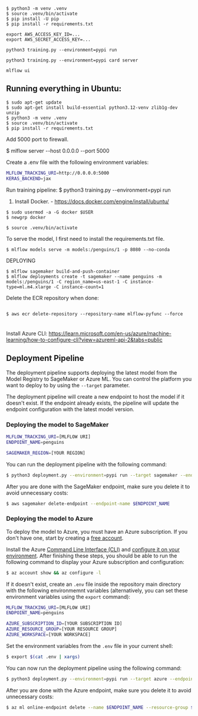 ```
$ python3 -m venv .venv
$ source .venv/bin/activate
$ pip install -U pip
$ pip install -r requirements.txt
```


```
export AWS_ACCESS_KEY_ID=...
export AWS_SECRET_ACCESS_KEY=...
```

```
python3 training.py --environment=pypi run

python3 training.py --environment=pypi card server
```


```
mlflow ui
```

## Running everything in Ubuntu:

```
$ sudo apt-get update
$ sudo apt-get install build-essential python3.12-venv zlib1g-dev unzip
$ python3 -m venv .venv
$ source .venv/bin/activate
$ pip install -r requirements.txt
```

Add 5000 port to firewall.

$ mlflow server --host 0.0.0.0 --port 5000

Create a .env file with the following environment variables:

```bash
MLFLOW_TRACKING_URI=http://0.0.0.0:5000
KERAS_BACKEND=jax
```

Run training pipeline:
$ python3 training.py --environment=pypi run


1. Install Docker. - https://docs.docker.com/engine/install/ubuntu/
```
$ sudo usermod -a -G docker $USER
$ newgrp docker
```

```
$ source .venv/bin/activate
```
    
    
To serve the model, I first need to install the requirements.txt file.

```
$ mlflow models serve -m models:/penguins/1 -p 8080 --no-conda
```

DEPLOYING

```
$ mlflow sagemaker build-and-push-container
$ mlflow deployments create -t sagemaker --name penguins -m models:/penguins/1 -C region_name=us-east-1 -C instance-type=ml.m4.xlarge -C instance-count=1
```


Delete the ECR repository when done:

```

$ aws ecr delete-repository --repository-name mlflow-pyfunc --force


```



#####

Install Azure CLI: https://learn.microsoft.com/en-us/azure/machine-learning/how-to-configure-cli?view=azureml-api-2&tabs=public






## Deployment Pipeline

The deployment pipeline supports deploying the latest model from the Model Registry to SageMaker or Azure ML. You can control the platform you want to deploy to by using the `--target` parameter.

The deployment pipeline will create a new endpoint to host the model if it doesn't exist. If the endpoint already exists, the pipeline will update the endpoint configuration with the latest model version.




### Deploying the model to SageMaker

```bash
MLFLOW_TRACKING_URI=[MLFLOW URI]
ENDPOINT_NAME=penguins

SAGEMAKER_REGION=[YOUR REGION]
```


You can run the deployment pipeline with the following command:

```bash
$ python3 deployment.py --environment=pypi run --target sagemaker --endpoint_name $ENDPOINT_NAME
```

After you are done with the SageMaker endpoint, make sure you delete it to avoid unnecessary costs:

```bash
$ aws sagemaker delete-endpoint --endpoint-name $ENDPOINT_NAME
```



### Deploying the model to Azure

To deploy the model to Azure, you must have an Azure subscription. If you don't have one, start by creating a [free account](https://azure.microsoft.com/en-us/pricing/purchase-options/azure-account?icid=azurefreeaccount).

Install the Azure [Command Line Interface (CLI)](https://learn.microsoft.com/en-us/cli/azure/install-azure-cli) and [configure it on your environment](https://learn.microsoft.com/en-us/azure/machine-learning/how-to-configure-cli?view=azureml-api-2&tabs=public). After finishing these steps, you should be able to run the following command to display your Azure subscription and configuration:

```bash
$ az account show && az configure -l
```
If it doesn't exist, create an `.env` file inside the repository main directory with the following environmemnt variables (alternatively, you can set these environment variables using the `export` command):

```bash
MLFLOW_TRACKING_URI=[MLFLOW URI]
ENDPOINT_NAME=penguins

AZURE_SUBSCRIPTION_ID=[YOUR SUBSCRIPTION ID]
AZURE_RESOURCE_GROUP=[YOUR RESOURCE GROUP]
AZURE_WORKSPACE=[YOUR WORKSPACE]
```
Set the environment variables from the `.env` file in your current shell:

```bash
$ export $(cat .env | xargs)
```
You can now run the deployment pipeline using the following command:

```bash
$ python3 deployment.py --environment=pypi run --target azure --endpoint_name $ENDPOINT_NAME
```

After you are done with the Azure endpoint, make sure you delete it to avoid unnecessary costs:

```bash
$ az ml online-endpoint delete --name $ENDPOINT_NAME --resource-group $AZURE_RESOURCE_GROUP --workspace-name $AZURE_WORKSPACE
```
